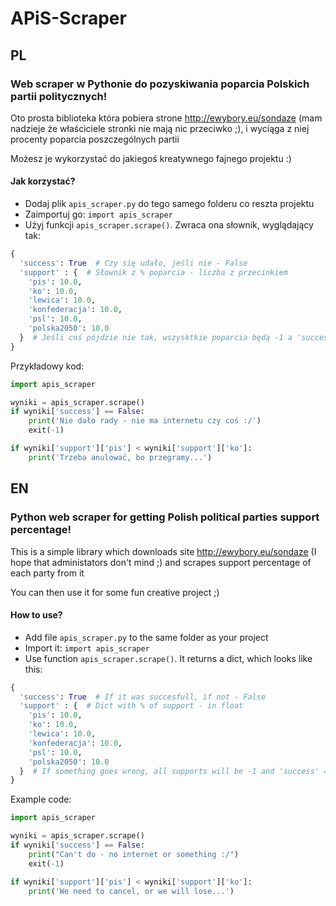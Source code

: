 # APiS-Scraper
## PL
### Web scraper w Pythonie do pozyskiwania poparcia Polskich partii politycznych!
Oto prosta biblioteka która pobiera strone http://ewybory.eu/sondaze (mam nadzieje że właściciele stronki nie mają nic przeciwko ;), i wyciąga z niej procenty poparcia poszczególnych partii

Możesz je wykorzystać do jakiegoś kreatywnego fajnego projektu :)

#### Jak korzystać?
 - Dodaj plik `apis_scraper.py` do tego samego folderu co reszta projektu
 - Zaimportuj go: `import apis_scraper`
 - Użyj funkcji `apis_scraper.scrape()`. Zwraca ona słownik, wyglądający tak:
```python
{
  'success': True  # Czy się udało, jeśli nie - False
  'support' : {  # Słownik z % poparcia - liczba z przecinkiem
    'pis': 10.0,
    'ko': 10.0,
    'lewica': 10.0,
    'konfederacja': 10.0,
    'psl': 10.0,
    'polska2050': 10.0
  }  # Jeśli coś pójdzie nie tak, wszysktkie poparcia będą -1 a 'success' = False
}
```
Przykładowy kod:
```python
import apis_scraper

wyniki = apis_scraper.scrape()
if wyniki['success'] == False:
    print('Nie dało rady - nie ma internetu czy coś :/')
    exit(-1)

if wyniki['support']['pis'] < wyniki['support']['ko']:
    print('Trzeba anulować, bo przegramy...')
```

## EN
### Python web scraper for getting Polish political parties support percentage!
This is a simple library which downloads site http://ewybory.eu/sondaze (I hope that administators don't mind ;) and scrapes support percentage of each party from it

You can then use it for some fun creative project ;)

#### How to use?
 - Add file `apis_scraper.py` to the same folder as your project
 - Import it: `import apis_scraper`
 - Use function `apis_scraper.scrape()`. It returns a dict, which looks like this:
```python
{
  'success': True  # If it was succesfull, if not - False
  'support' : {  # Dict with % of support - in float
    'pis': 10.0,
    'ko': 10.0,
    'lewica': 10.0,
    'konfederacja': 10.0,
    'psl': 10.0,
    'polska2050': 10.0
  }  # If something goes wrong, all supports will be -1 and 'success' = False
}
```

Example code:
```python
import apis_scraper

wyniki = apis_scraper.scrape()
if wyniki['success'] == False:
    print("Can't do - no internet or something :/")
    exit(-1)

if wyniki['support']['pis'] < wyniki['support']['ko']:
    print('We need to cancel, or we will lose...')
```
